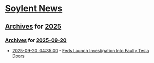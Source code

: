 # [Soylent News](../../../README.md)

## [Archives](../../index.md) for [2025](../index.md)

### [Archives](../../index.md) for [2025-09-20](index.md)

* [2025-09-20, 04:35:00](https://soylentnews.org/article.pl?sid=25/09/19/0433202&from=rss) - [Feds Launch Investigation Into Faulty Tesla Doors](https://soylentnews.org/article.pl?sid=25/09/19/0433202&from=rss)
